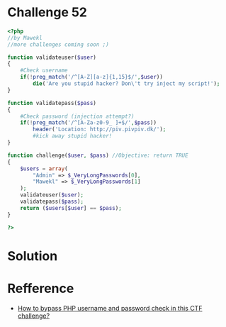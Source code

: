 # Challenge 52
```php 
<?php
//by Mawekl
//more challenges coming soon ;)

function validateuser($user)
{
    #Check username
    if(!preg_match('/^[A-Z][a-z]{1,15}$/',$user))
        die('Are you stupid hacker? Don\'t try inject my script!');
}

function validatepass($pass)
{
    #Check password (injection attempt?)
    if(!preg_match('/^[A-Za-z0-9_ ]+$/',$pass))
        header('Location: http://piv.pivpiv.dk/');
        #kick away stupid hacker!
}

function challenge($user, $pass) //Objective: return TRUE
{
    $users = array(
        "Admin" => $_VeryLongPasswords[0],
        "Mawekl" => $_VeryLongPasswords[1]
    );
    validateuser($user);
    validatepass($pass);
    return ($users[$user] == $pass);
}

?>
```

# Solution 

# Refference
+ [How to bypass PHP username and password check in this CTF challenge?](https://security.stackexchange.com/questions/126808/how-to-bypass-php-username-and-password-check-in-this-ctf-challenge)
